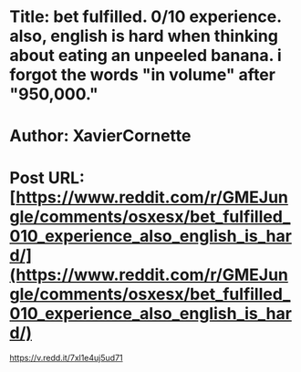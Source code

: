 # Title: bet fulfilled. 0/10 experience. also, english is hard when thinking about eating an unpeeled banana. i forgot the words "in volume" after "950,000."
# Author: XavierCornette
# Post URL: [https://www.reddit.com/r/GMEJungle/comments/osxesx/bet_fulfilled_010_experience_also_english_is_hard/](https://www.reddit.com/r/GMEJungle/comments/osxesx/bet_fulfilled_010_experience_also_english_is_hard/)


https://v.redd.it/7xl1e4uj5ud71